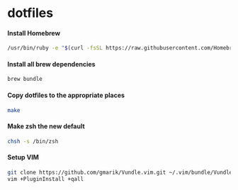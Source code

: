 # dotfiles

#### Install Homebrew
```bash
/usr/bin/ruby -e "$(curl -fsSL https://raw.githubusercontent.com/Homebrew/install/master/install)"
```

#### Install all brew dependencies
```bash
brew bundle
```

#### Copy dotfiles to the appropriate places
```bash
make
```

#### Make zsh the new default
```bash
chsh -s /bin/zsh
```

#### Setup VIM
```bash
git clone https://github.com/gmarik/Vundle.vim.git ~/.vim/bundle/Vundle.vim
vim +PluginInstall +qall
```
